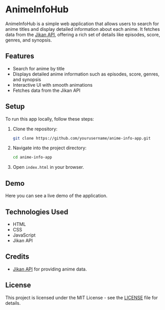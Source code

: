 # AnimeInfoHub

AnimeInfoHub is a simple web application that allows users to search for anime titles and display detailed information about each anime. It fetches data from the [Jikan API](https://api.jikan.moe/v4/), offering a rich set of details like episodes, score, genres, and synopsis.

## Features
- Search for anime by title
- Displays detailed anime information such as episodes, score, genres, and synopsis
- Interactive UI with smooth animations
- Fetches data from the Jikan API

## Setup

To run this app locally, follow these steps:

1. Clone the repository:
    ```bash
    git clone https://github.com/yourusername/anime-info-app.git
    ```
2. Navigate into the project directory:
    ```bash
    cd anime-info-app
    ```
3. Open `index.html` in your browser.

## Demo
Here you can see a live demo of the application.

## Technologies Used
- HTML
- CSS
- JavaScript
- Jikan API

## Credits
- [Jikan API](https://api.jikan.moe/v4/) for providing anime data.

## License
This project is licensed under the MIT License - see the [LICENSE](LICENSE) file for details.
